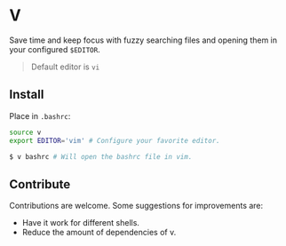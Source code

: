 # V

Save time and keep focus with fuzzy searching files and opening them in your
configured `$EDITOR`.

> Default editor is `vi`

## Install

Place in `.bashrc`:

```sh
source v
export EDITOR='vim' # Configure your favorite editor.
```

```sh
$ v bashrc # Will open the bashrc file in vim.
```

## Contribute

Contributions are welcome. Some suggestions for improvements are:

- Have it work for different shells.
- Reduce the amount of dependencies of v.
